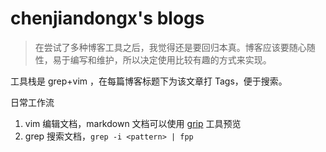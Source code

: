 # chenjiandongx's blogs

> 在尝试了多种博客工具之后，我觉得还是要回归本真。博客应该要随心随性，易于编写和维护，所以决定使用比较有趣的方式来实现。

工具栈是 grep+vim ，在每篇博客标题下为该文章打 Tags，便于搜索。

日常工作流

1. vim 编辑文档，markdown 文档可以使用 [grip](https://github.com/joeyespo/grip) 工具预览
2. grep 搜索文档，```grep -i <pattern> | fpp```

